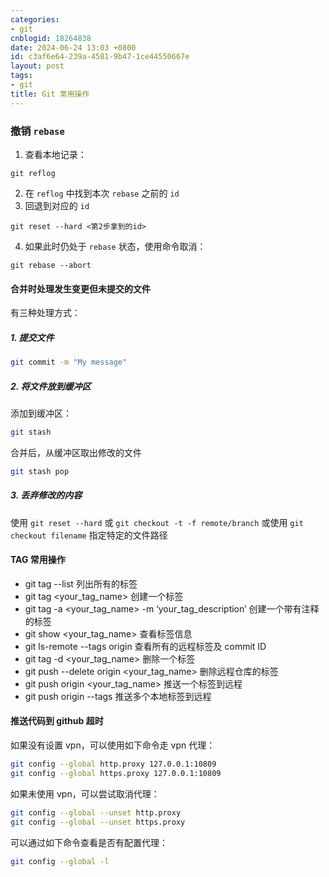 ```yaml
---
categories:
- git
cnblogid: 18264838
date: 2024-06-24 13:03 +0800
id: c3af6e64-239a-4581-9b47-1ce44550667e
layout: post
tags:
- git
title: Git 常用操作
---
```


### 撤销 `rebase`
1. 查看本地记录：
```shell
git reflog
```
2. 在 `reflog` 中找到本次 `rebase` 之前的 `id`
3. 回退到对应的 `id`
```shell
git reset --hard <第2步拿到的id>
```
4. 如果此时仍处于 `rebase` 状态，使用命令取消：
```shell
git rebase --abort
```



#### 合并时处理发生变更但未提交的文件
有三种处理方式：



##### 1. 提交文件
```bash
git commit -m "My message"
```



##### 2. 将文件放到缓冲区
添加到缓冲区：
```bash
git stash
```
合并后，从缓冲区取出修改的文件
```bash
git stash pop
```



##### 3. 丢弃修改的内容
使用 `git reset --hard` 或 `git checkout -t -f remote/branch`
或使用 `git checkout filename` 指定特定的文件路径



#### TAG 常用操作

- git tag --list 列出所有的标签
- git tag <your_tag_name> 创建一个标签
- git tag -a <your_tag_name> -m ‘your_tag_description’  创建一个带有注释的标签
- git show <your_tag_name> 查看标签信息
- git ls-remote --tags origin 查看所有的远程标签及 commit ID
- git tag -d <your_tag_name> 删除一个标签
- git push --delete origin <your_tag_name> 删除远程仓库的标签
- git push origin <your_tag_name> 推送一个标签到远程
- git push origin --tags 推送多个本地标签到远程



#### 推送代码到 github 超时

如果没有设置 vpn，可以使用如下命令走 vpn 代理：

```bash
git config --global http.proxy 127.0.0.1:10809
git config --global https.proxy 127.0.0.1:10809
```

如果未使用 vpn，可以尝试取消代理：

```bash
git config --global --unset http.proxy
git config --global --unset https.proxy
```

可以通过如下命令查看是否有配置代理：

```bash
git config --global -l
```